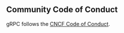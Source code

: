## Community Code of Conduct

gRPC follows the [CNCF Code of Conduct](https/github.com/cncf/foundation/blob/master/code-of-conduct.md).
